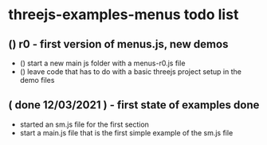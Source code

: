 # threejs-examples-menus todo list

## () r0 - first version of menus.js, new demos
* () start a new main js folder with a menus-r0.js file
* () leave code that has to do with a basic threejs project setup in the demo files



## ( done 12/03/2021 ) - first state of examples done
* started an sm.js file for the first section
* start a main.js file that is the first simple example of the sm.js file
